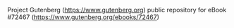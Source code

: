 Project Gutenberg (https://www.gutenberg.org) public repository
for eBook #72467 (https://www.gutenberg.org/ebooks/72467)
